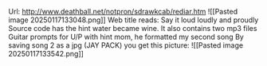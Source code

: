 Url: http://www.deathball.net/notpron/sdrawkcab/rediar.htm
![[Pasted image 20250117133048.png]]
Web title reads: Say it loud loudly and proudly
Source code has the hint water became wine.
It also contains two mp3 files
Guitar prompts for U/P with hint mom, he formatted my second song
By saving song 2 as a jpg (JAY PACK) you get this picture:
![[Pasted image 20250117133542.png]]